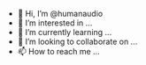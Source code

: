 - 👋 Hi, I’m @humanaudio
- 👀 I’m interested in ...
- 🌱 I’m currently learning ...
- 💞️ I’m looking to collaborate on ...
- 📫 How to reach me ...

<!---
humanaudio/humanaudio is a ✨ special ✨ repository because its `README.md` (this file) appears on your GitHub profile.
You can click the Preview link to take a look at your changes.
--->
